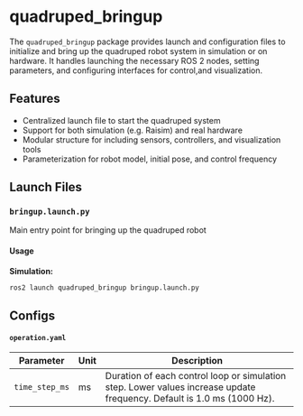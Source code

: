 # quadruped_bringup

The `quadruped_bringup` package provides launch and configuration files to initialize and bring up the quadruped robot system in simulation or on hardware. It handles launching the necessary ROS 2 nodes, setting parameters, and configuring interfaces for control,and visualization.

## Features

- Centralized launch file to start the quadruped system
- Support for both simulation (e.g. Raisim) and real hardware
- Modular structure for including sensors, controllers, and visualization tools
- Parameterization for robot model, initial pose, and control frequency

## Launch Files

### `bringup.launch.py`

Main entry point for bringing up the quadruped robot

#### Usage

**Simulation:**
```bash
ros2 launch quadruped_bringup bringup.launch.py
```

## Configs

#### `operation.yaml`

| Parameter      | Unit | Description                                                                                                            |
| -------------- | ---- | ---------------------------------------------------------------------------------------------------------------------- |
| `time_step_ms` | ms   | Duration of each control loop or simulation step. Lower values increase update frequency. Default is 1.0 ms (1000 Hz). |
